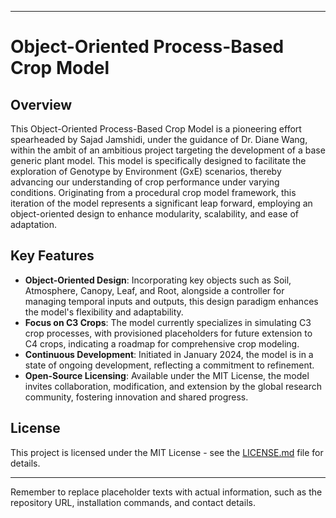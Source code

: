 
---

# Object-Oriented Process-Based Crop Model

## Overview

This Object-Oriented Process-Based Crop Model is a pioneering effort spearheaded by Sajad Jamshidi, under the guidance of Dr. Diane Wang, within the ambit of an ambitious project targeting the development of a base generic plant model. This model is specifically designed to facilitate the exploration of Genotype by Environment (GxE) scenarios, thereby advancing our understanding of crop performance under varying conditions. Originating from a procedural crop model framework, this iteration of the model represents a significant leap forward, employing an object-oriented design to enhance modularity, scalability, and ease of adaptation.

## Key Features

- **Object-Oriented Design**: Incorporating key objects such as Soil, Atmosphere, Canopy, Leaf, and Root, alongside a controller for managing temporal inputs and outputs, this design paradigm enhances the model's flexibility and adaptability.
- **Focus on C3 Crops**: The model currently specializes in simulating C3 crop processes, with provisioned placeholders for future extension to C4 crops, indicating a roadmap for comprehensive crop modeling.
- **Continuous Development**: Initiated in January 2024, the model is in a state of ongoing development, reflecting a commitment to refinement.
- **Open-Source Licensing**: Available under the MIT License, the model invites collaboration, modification, and extension by the global research community, fostering innovation and shared progress.

## License

This project is licensed under the MIT License - see the [LICENSE.md](LICENSE) file for details.


---

Remember to replace placeholder texts with actual information, such as the repository URL, installation commands, and contact details.
